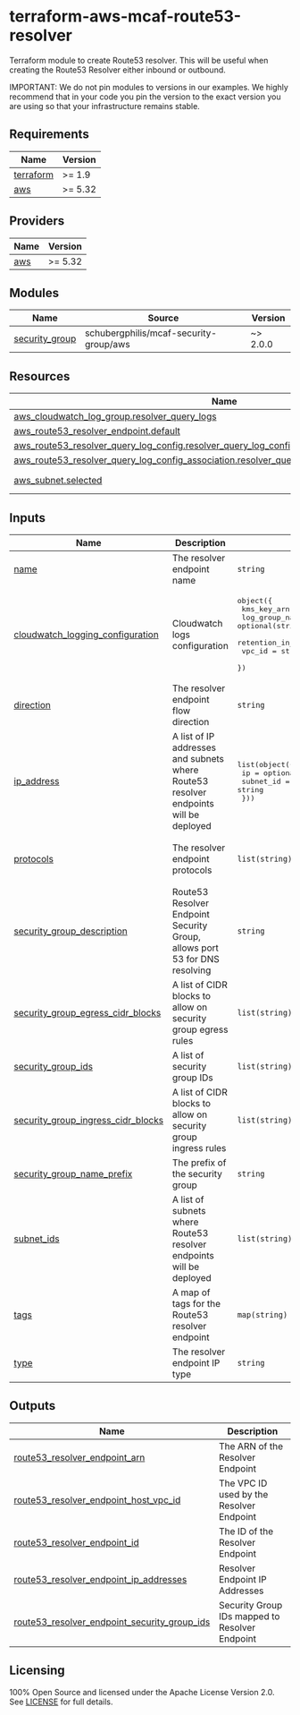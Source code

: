 # terraform-aws-mcaf-route53-resolver

Terraform module to create Route53 resolver. This will be useful when creating the Route53 Resolver either inbound or outbound.

IMPORTANT: We do not pin modules to versions in our examples. We highly recommend that in your code you pin the version to the exact version you are using so that your infrastructure remains stable.

<!-- BEGIN_TF_DOCS -->
## Requirements

| Name | Version |
|------|---------|
| <a name="requirement_terraform"></a> [terraform](#requirement\_terraform) | >= 1.9 |
| <a name="requirement_aws"></a> [aws](#requirement\_aws) | >= 5.32 |

## Providers

| Name | Version |
|------|---------|
| <a name="provider_aws"></a> [aws](#provider\_aws) | >= 5.32 |

## Modules

| Name | Source | Version |
|------|--------|---------|
| <a name="module_security_group"></a> [security\_group](#module\_security\_group) | schubergphilis/mcaf-security-group/aws | ~> 2.0.0 |

## Resources

| Name | Type |
|------|------|
| [aws_cloudwatch_log_group.resolver_query_logs](https://registry.terraform.io/providers/hashicorp/aws/latest/docs/resources/cloudwatch_log_group) | resource |
| [aws_route53_resolver_endpoint.default](https://registry.terraform.io/providers/hashicorp/aws/latest/docs/resources/route53_resolver_endpoint) | resource |
| [aws_route53_resolver_query_log_config.resolver_query_log_config_cloudwatch](https://registry.terraform.io/providers/hashicorp/aws/latest/docs/resources/route53_resolver_query_log_config) | resource |
| [aws_route53_resolver_query_log_config_association.resolver_query_config_cloudwatch_association](https://registry.terraform.io/providers/hashicorp/aws/latest/docs/resources/route53_resolver_query_log_config_association) | resource |
| [aws_subnet.selected](https://registry.terraform.io/providers/hashicorp/aws/latest/docs/data-sources/subnet) | data source |

## Inputs

| Name | Description | Type | Default | Required |
|------|-------------|------|---------|:--------:|
| <a name="input_name"></a> [name](#input\_name) | The resolver endpoint name | `string` | n/a | yes |
| <a name="input_cloudwatch_logging_configuration"></a> [cloudwatch\_logging\_configuration](#input\_cloudwatch\_logging\_configuration) | Cloudwatch logs configuration | <pre>object({<br/>    kms_key_arn       = string<br/>    log_group_name    = optional(string, "/platform/route53/resolver-query-logs")<br/>    retention_in_days = optional(number, 90)<br/>    vpc_id            = string<br/>  })</pre> | `null` | no |
| <a name="input_direction"></a> [direction](#input\_direction) | The resolver endpoint flow direction | `string` | `"INBOUND"` | no |
| <a name="input_ip_address"></a> [ip\_address](#input\_ip\_address) | A list of IP addresses and subnets where Route53 resolver endpoints will be deployed | <pre>list(object({<br/>    ip        = optional(string)<br/>    subnet_id = string<br/>  }))</pre> | `[]` | no |
| <a name="input_protocols"></a> [protocols](#input\_protocols) | The resolver endpoint protocols | `list(string)` | <pre>[<br/>  "Do53",<br/>  "DoH"<br/>]</pre> | no |
| <a name="input_security_group_description"></a> [security\_group\_description](#input\_security\_group\_description) | Route53 Resolver Endpoint Security Group, allows port 53 for DNS resolving | `string` | `null` | no |
| <a name="input_security_group_egress_cidr_blocks"></a> [security\_group\_egress\_cidr\_blocks](#input\_security\_group\_egress\_cidr\_blocks) | A list of CIDR blocks to allow on security group egress rules | `list(string)` | `[]` | no |
| <a name="input_security_group_ids"></a> [security\_group\_ids](#input\_security\_group\_ids) | A list of security group IDs | `list(string)` | `[]` | no |
| <a name="input_security_group_ingress_cidr_blocks"></a> [security\_group\_ingress\_cidr\_blocks](#input\_security\_group\_ingress\_cidr\_blocks) | A list of CIDR blocks to allow on security group ingress rules | `list(string)` | `[]` | no |
| <a name="input_security_group_name_prefix"></a> [security\_group\_name\_prefix](#input\_security\_group\_name\_prefix) | The prefix of the security group | `string` | `null` | no |
| <a name="input_subnet_ids"></a> [subnet\_ids](#input\_subnet\_ids) | A list of subnets where Route53 resolver endpoints will be deployed | `list(string)` | `[]` | no |
| <a name="input_tags"></a> [tags](#input\_tags) | A map of tags for the Route53 resolver endpoint | `map(string)` | `{}` | no |
| <a name="input_type"></a> [type](#input\_type) | The resolver endpoint IP type | `string` | `"IPV4"` | no |

## Outputs

| Name | Description |
|------|-------------|
| <a name="output_route53_resolver_endpoint_arn"></a> [route53\_resolver\_endpoint\_arn](#output\_route53\_resolver\_endpoint\_arn) | The ARN of the Resolver Endpoint |
| <a name="output_route53_resolver_endpoint_host_vpc_id"></a> [route53\_resolver\_endpoint\_host\_vpc\_id](#output\_route53\_resolver\_endpoint\_host\_vpc\_id) | The VPC ID used by the Resolver Endpoint |
| <a name="output_route53_resolver_endpoint_id"></a> [route53\_resolver\_endpoint\_id](#output\_route53\_resolver\_endpoint\_id) | The ID of the Resolver Endpoint |
| <a name="output_route53_resolver_endpoint_ip_addresses"></a> [route53\_resolver\_endpoint\_ip\_addresses](#output\_route53\_resolver\_endpoint\_ip\_addresses) | Resolver Endpoint IP Addresses |
| <a name="output_route53_resolver_endpoint_security_group_ids"></a> [route53\_resolver\_endpoint\_security\_group\_ids](#output\_route53\_resolver\_endpoint\_security\_group\_ids) | Security Group IDs mapped to Resolver Endpoint |
<!-- END_TF_DOCS -->

## Licensing

100% Open Source and licensed under the Apache License Version 2.0. See [LICENSE](https://github.com/schubergphilis/terraform-aws-mcaf-route53-resolver/blob/master/LICENSE) for full details.
